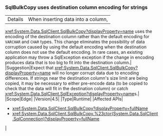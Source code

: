 ### SqlBulkCopy uses destination column encoding for strings

|   |   |
|---|---|
|Details|When inserting data into a column,
<xref:System.Data.SqlClient.SqlBulkCopy?displayProperty=name> uses the encoding
of the destination column rather than the default encoding for <code>VARCHAR</code> and
<code>CHAR</code> types. This change eliminates the possibility of data corruption caused
by using the default encoding when the destination column does not use the
default encoding. In rare cases, an existing application may throw a
SqlException exception if the change in encoding produces data that is too big
to fit into the destination column.|
|Suggestion|Expect that <xref:System.Data.SqlClient.SqlBulkCopy?displayProperty=name> will
no longer corrupt data due to encoding differences. If strings near the
destination column&#39;s size limit are being copied, it may be necessary to either
pre-encode data (to be copied to check that the data will fit in the destination
column) or catch <xref:System.Data.SqlClient.SqlException?displayProperty=name>s.|
|Scope|Edge|
|Version|4.5|
|Type|Runtime|
|Affected APIs|<ul><li><xref:System.Data.SqlClient.SqlBulkCopy?displayProperty=fullName></li><li><xref:System.Data.SqlClient.SqlBulkCopy.%23ctor(System.Data.SqlClient.SqlConnection)?displayProperty=fullName></li></ul>|
